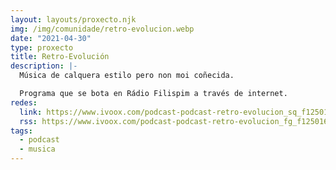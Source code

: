 ```yaml
---
layout: layouts/proxecto.njk
img: /img/comunidade/retro-evolucion.webp
date: "2021-04-30"
type: proxecto
title: Retro-Evolución
description: |-
  Música de calquera estilo pero non moi coñecida.

  Programa que se bota en Rádio Filispim a través de internet.
redes:
  link: https://www.ivoox.com/podcast-podcast-retro-evolucion_sq_f125016_1.html
  rss: https://www.ivoox.com/podcast-podcast-retro-evolucion_fg_f125016_filtro_1.xml
tags:
  - podcast
  - musica
---
```

